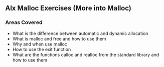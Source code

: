 ## Alx Malloc Exercises (More into Malloc)

### Areas Covered

- What is the difference between automatic and dynamic allocation
- What is malloc and free and how to use them
- Why and when use malloc
- How to use the exit function
- What are the functions calloc and realloc from the standard library and how to use them
